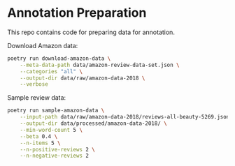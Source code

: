# Annotation Preparation

This repo contains code for preparing data for annotation.

Download Amazon data:

```bash
poetry run download-amazon-data \
    --meta-data-path data/amazon-review-data-set.json \
    --categories "all" \
    --output-dir data/raw/amazon-data-2018 \
    --verbose
```

Sample review data:

```bash
poetry run sample-amazon-data \
    --input-path data/raw/amazon-data-2018/reviews-all-beauty-5269.json.gz \
    --output-dir data/processed/amazon-data-2018/ \
    --min-word-count 5 \
    --beta 0.4 \
    --n-items 5 \
    --n-positive-reviews 2 \
    --n-negative-reviews 2
```
